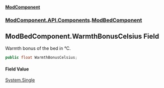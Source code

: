 #### [ModComponent](index.md 'index')
### [ModComponent.API.Components](index.md#ModComponent.API.Components 'ModComponent.API.Components').[ModBedComponent](ModBedComponent.md 'ModComponent.API.Components.ModBedComponent')

## ModBedComponent.WarmthBonusCelsius Field

Warmth bonus of the bed in °C.

```csharp
public float WarmthBonusCelsius;
```

#### Field Value
[System.Single](https://docs.microsoft.com/en-us/dotnet/api/System.Single 'System.Single')